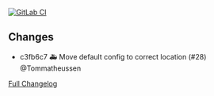 [![GitLab CI][gitlabci-shield]][gitlabci]

## Changes

- c3fb6c7 :ambulance: Move default config to correct location (#28) @Tommatheussen 

[Full Changelog][changelog]

[changelog]: https://github.com/hassio-addons/addon-matrix/compare/v0.7.1...v0.7.2
[gitlabci-shield]: https://gitlab.com/hassio-addons/addon-matrix/badges/v0.7.2/pipeline.svg
[gitlabci]: https://gitlab.com/hassio-addons/addon-matrix/pipelines
